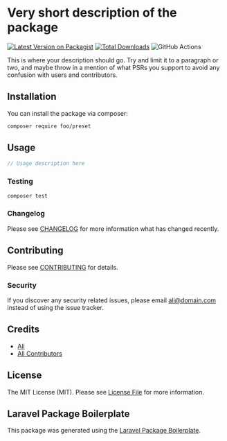 # Very short description of the package

[![Latest Version on Packagist](https://img.shields.io/packagist/v/foo/preset.svg?style=flat-square)](https://packagist.org/packages/foo/preset)
[![Total Downloads](https://img.shields.io/packagist/dt/foo/preset.svg?style=flat-square)](https://packagist.org/packages/foo/preset)
![GitHub Actions](https://github.com/foo/preset/actions/workflows/main.yml/badge.svg)

This is where your description should go. Try and limit it to a paragraph or two, and maybe throw in a mention of what PSRs you support to avoid any confusion with users and contributors.

## Installation

You can install the package via composer:

```bash
composer require foo/preset
```

## Usage

```php
// Usage description here
```

### Testing

```bash
composer test
```

### Changelog

Please see [CHANGELOG](CHANGELOG.md) for more information what has changed recently.

## Contributing

Please see [CONTRIBUTING](CONTRIBUTING.md) for details.

### Security

If you discover any security related issues, please email ali@domain.com instead of using the issue tracker.

## Credits

-   [Ali](https://github.com/foo)
-   [All Contributors](../../contributors)

## License

The MIT License (MIT). Please see [License File](LICENSE.md) for more information.

## Laravel Package Boilerplate

This package was generated using the [Laravel Package Boilerplate](https://laravelpackageboilerplate.com).
